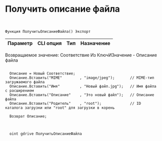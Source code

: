 ﻿---
sidebar_position: 10
---

# Получить описание файла 



<br/>


`Функция ПолучитьОписаниеФайла() Экспорт`

  | Параметр | CLI опция | Тип | Назначение |
  |-|-|-|-|

  
  Возвращаемое значение:   Соответствие Из КлючИЗначение - Описание файла





```bsl title="Пример кода"
  
  Описание = Новый Соответствие;
  Описание.Вставить("MIME"        , "image/jpeg");       // MIME-тип загружаемого файла
  Описание.Вставить("Имя"         , "Новый файл.jpg");   // Имя файла с расширением
  Описание.Вставить("Описание"    , "Это новый файл");   // Описание файла
  Описание.Вставить("Родитель"    , "root");             // ID каталога загрузки или "root" для загрузки в корень
  
  Возврат Описание;
  
```
	


```sh title="Пример команды CLI"
    
  oint gdrive ПолучитьОписаниеФайла

```


